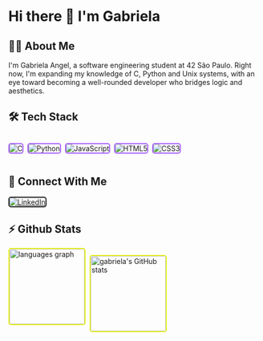 # Hi there 👋 I'm Gabriela

## 👨‍💻 About Me
I'm Gabriela Angel, a software engineering student at 42 São Paulo. Right now, I'm expanding my knowledge of C, Python and Unix systems, with an eye toward becoming a well-rounded developer who bridges logic and aesthetics.

## 🛠️ Tech Stack
<div style="display: flex; flex-wrap: wrap; gap: 8px;">

  <img 
    src="https://img.shields.io/badge/C-000?style=for-the-badge&logo=c&logoColor=white" 
    alt="C" 
    style="border: 2px solid #A259FF; border-radius: 5px;"
  />

  <img 
    src="https://img.shields.io/badge/Python-000?style=for-the-badge&logo=python&logoColor=white" 
    alt="Python" 
    style="border: 2px solid #A259FF; border-radius: 5px;"
  />
  
  <img 
    src="https://img.shields.io/badge/JavaScript-000?style=for-the-badge&logo=javascript&logoColor=white" 
    alt="JavaScript" 
    style="border: 2px solid #A259FF; border-radius: 5px;"
  />
  
  <img 
    src="https://img.shields.io/badge/HTML5-000?style=for-the-badge&logo=html5&logoColor=white" 
    alt="HTML5" 
    style="border: 2px solid #A259FF; border-radius: 5px;"
  />
  
  <img 
    src="https://img.shields.io/badge/CSS3-000?style=for-the-badge&logo=css3&logoColor=white" 
    alt="CSS3" 
    style="border: 2px solid #A259FF; border-radius: 5px;"
  />
</div>


## 💬 Connect With Me

 <a href="https://www.linkedin.com/in/gabriela-angel-silva-7983311b2/" target="_blank">
  <img 
    src="https://img.shields.io/badge/LinkedIn-000?style=for-the-badge&logo=linkedin&logoColor=white" 
    alt="LinkedIn"
    style="border: 2px solid; border-radius: 5px;"
  />
</a>

## ⚡️ Github Stats

<div style="display: flex; flex-wrap: wrap; gap: 8px;">
  <img src="https://github-readme-stats.vercel.app/api/top-langs?username=gabriela-angel&layout=compact&card_width=320&langs_count=5&theme=highcontrast&bg_color=000&order=2&hide_border=true&title_color=fff" 
  height="150" 
  alt="languages graph" 
  style="border: 2px solid #e7f216; border-radius: 5px;"  />

  <img src="https://github-readme-stats.vercel.app/api?username=gabriela-angel&show_icons=true&theme=highcontrast&hide_border=true&hide=stars&include_all_commits=true&title_color=fff" 
  height="150" 
  alt="gabriela's GitHub stats" 
  style="border: 2px solid #e7f216; border-radius: 5px;"  />
</div>